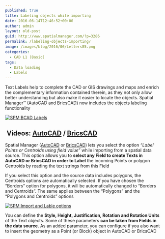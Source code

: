 ```yaml
---
published: true
title: Labeling objects while importing
date: 2016-06-14T12:46:52+00:00
author: admin
layout: old-post
guid: http://www.spatialmanager.com/?p=3286
permalink: /labeling-objects-importing/
image: /images/blog/2016/06/Letters85.png
categories:
  - CAD L1 (Basic)
tags:
  - Data loading
  - Labels
---
```

<span>Text Labels</span> help <span>to complete the CAD or GIS </span>drawings and maps and enrich the complementary information contained therein, as they not only allow better understanding but also make it easier to locate the objects. Spatial Manager™ (AutoCAD and BricsCAD) now includes the objects labeling functionality<!--more-->

<a href="/images/blog/2016/06/SPM-BCAD-Labels.png" target="_blank" rel="nofollow"><img src="/images/blog/2016/06/SPM-BCAD-Labels-1024x576.png" alt="SPM BCAD Labels" width="625" height="352" srcset="/images/blog/2016/06/SPM-BCAD-Labels-1024x576.png 1024w, /images/blog/2016/06/SPM-BCAD-Labels-300x169.png 300w, /images/blog/2016/06/SPM-BCAD-Labels-768x432.png 768w, /images/blog/2016/06/SPM-BCAD-Labels-624x351.png 624w, /images/blog/2016/06/SPM-BCAD-Labels.png 1280w" sizes="(max-width: 625px) 100vw, 625px" /></a>

##  **Videos: <span><span><a href="https://youtu.be/ap0TcsRe3g4?rel=0" target="_blank" rel="nofollow">AutoCAD</a> </span>/ <span><a href="https://youtu.be/J6mhPqiBgTQ?rel=0" target="_blank" rel="nofollow">BricsCAD</a></span></span>**

Spatial Manager (<a href="http://www.spatialmanager.com/spm-forautocad/" target="_blank" rel="nofollow">AutoCAD</a> or <a href="http://www.spatialmanager.com/spm-forbricscad/" target="_blank" rel="nofollow">BricsCAD</a>) lets you select the option _&#8220;Label Points or Centroids using field value&#8221;_ while importing from a spatial data source. This option allows you to **select any Field to create Texts in AutoCAD or BricsCAD in order to Label** the incoming Points or polygon Centroids by reading the text strings from this Field

If you select this option and the source data includes polygons, the Centroids options are automatically selected. If you have chosen the &#8220;Borders&#8221; option for polygons, it will be automatically changed to &#8220;Borders and Centroids&#8221;. The same applies between the &#8220;Polygons&#8221; and the &#8220;Polygons and Centroids&#8221; options

<p>
  <a href="/images/blog/2016/06/SPM-Import-and-Lable-options.png" target="_blank" rel="nofollow"><img src="/images/blog/2016/06/SPM-Import-and-Lable-options.png" alt="SPM Import and Lable options" width="553" height="607" srcset="/images/blog/2016/06/SPM-Import-and-Lable-options.png 553w, /images/blog/2016/06/SPM-Import-and-Lable-options-273x300.png 273w" sizes="(max-width: 553px) 100vw, 553px" /></a>
</p>

You can define the **Style, Height, Justification, Rotation and Rotation Units** of the Text objects. Some of these parameters **can be taken from Fields in the data source**. As an added parameter, you can configure if you also want to insert the geometry as a Point (or Block) object in AutoCAD or BricsCAD